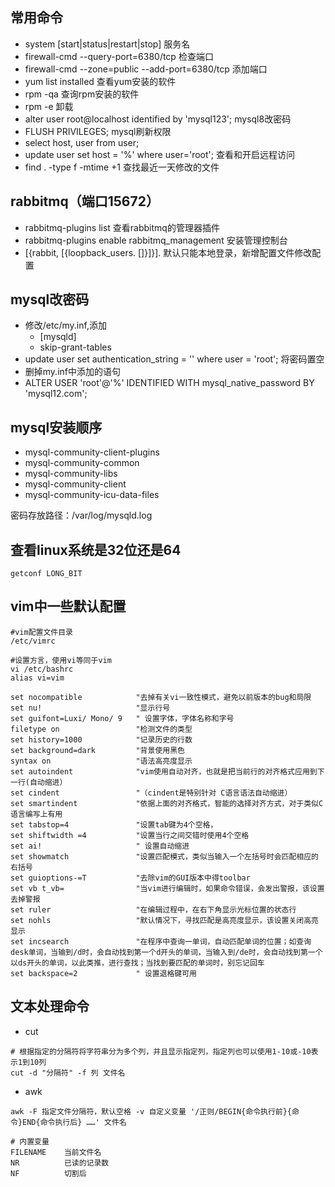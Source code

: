 ## 常用命令

- system [start|status|restart|stop] 服务名
- firewall-cmd --query-port=6380/tcp                            检查端口
- firewall-cmd --zone=public --add-port=6380/tcp    添加端口
- yum list installed                                                         查看yum安装的软件
- rpm -qa                                                                         查询rpm安装的软件
- rpm -e                                                                         卸载
- alter user root@localhost identified by 'mysql123';   mysql8改密码
- FLUSH PRIVILEGES;                                                        mysql刷新权限
- select host, user from user;
- update user set host = '%' where user='root';            查看和开启远程访问
- find . -type f -mtime +1                                                查找最近一天修改的文件

 

## rabbitmq（端口15672）

- rabbitmq-plugins list  查看rabbitmq的管理器插件
- rabbitmq-plugins enable rabbitmq_management                安装管理控制台
- [{rabbit, [{loopback_users. []}]}].            默认只能本地登录，新增配置文件修改配置

 

## mysql改密码

- 修改/etc/my.inf,添加
  - [mysqld]
  - skip-grant-tables
- update user set authentication_string = '' where user = 'root';    将密码置空
- 删掉my.inf中添加的语句
- ALTER USER 'root'@'%' IDENTIFIED WITH mysql_native_password BY 'mysql12.com';

 

## mysql安装顺序

- mysql-community-client-plugins
- mysql-community-common
- mysql-community-libs
- mysql-community-client
- mysql-community-icu-data-files

密码存放路径：/var/log/mysqld.log







## 查看linux系统是32位还是64

``` shell
getconf LONG_BIT
```



## vim中一些默认配置

``` shell
#vim配置文件目录
/etc/vimrc

#设置方言，使用vi等同于vim
vi /etc/bashrc
alias vi=vim

set nocompatible            "去掉有关vi一致性模式，避免以前版本的bug和局限    
set nu!                     "显示行号
set guifont=Luxi/ Mono/ 9   " 设置字体，字体名称和字号
filetype on                 "检测文件的类型     
set history=1000            "记录历史的行数
set background=dark         "背景使用黑色
syntax on                   "语法高亮度显示
set autoindent              "vim使用自动对齐，也就是把当前行的对齐格式应用到下一行(自动缩进）
set cindent                 "（cindent是特别针对 C语言语法自动缩进）
set smartindent             "依据上面的对齐格式，智能的选择对齐方式，对于类似C语言编写上有用   
set tabstop=4               "设置tab键为4个空格，
set shiftwidth =4           "设置当行之间交错时使用4个空格     
set ai!                     " 设置自动缩进 
set showmatch               "设置匹配模式，类似当输入一个左括号时会匹配相应的右括号      
set guioptions-=T           "去除vim的GUI版本中得toolbar   
set vb t_vb=                "当vim进行编辑时，如果命令错误，会发出警报，该设置去掉警报       
set ruler                   "在编辑过程中，在右下角显示光标位置的状态行     
set nohls                   "默认情况下，寻找匹配是高亮度显示，该设置关闭高亮显示     
set incsearch               "在程序中查询一单词，自动匹配单词的位置；如查询desk单词，当输到/d时，会自动找到第一个d开头的单词，当输入到/de时，会自动找到第一个以ds开头的单词，以此类推，进行查找；当找到要匹配的单词时，别忘记回车 
set backspace=2             " 设置退格键可用
```

## 文本处理命令

- cut

``` shell
# 根据指定的分隔符将字符串分为多个列，并且显示指定列，指定列也可以使用1-10或-10表示1到10列
cut -d "分隔符" -f 列 文件名
```



- awk

``` shell
awk -F 指定文件分隔符，默认空格 -v 自定义变量 '/正则/BEGIN{命令执行前}{命令}END{命令执行后} ……' 文件名

# 内置变量
FILENAME	当前文件名
NR			已读的记录数
NF			切割后
```

